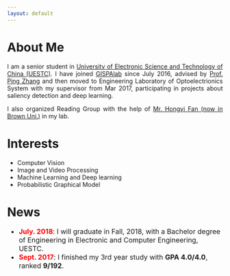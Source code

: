 ```yaml
---
layout: default
---
```



# About Me

<p style="text-align:justify"> 
    I am a senior student in <a href="http://en.uestc.edu.cn/" >University of Electronic Science and Technology of China (UESTC)</a>.  I have joined <a href="http://gispalab.uestc.edu.cn/"  >GISPAlab</a> since July 2016, advised by <a href="http://yz.uestc.edu.cn/daoshijieshao/mentor.php?id=11316"  >Prof. Ping Zhang</a> and then moved to Engineering Laboratory of Optoelectrionics System with my supervisor from Mar 2017, participating in projects about saliency detection and deep learning. 
</p>
<p style="text-align:justify">     
    I also organized Reading Group with the help of <a href="http://vision2.lems.brown.edu/graduateStudents/hongyi/Hongyi%20Fan.html">Mr. Hongyi Fan (now in Brown Uni.)</a> in my lab.
</p>

# Interests
* Computer Vision
* Image and Video Processing
* Machine Learning and Deep learning
* Probabilistic Graphical Model

# News

<ul style="font-size:12pt">
<!-- <li style="list-style-image: url(/assets/img/new.jpg)"><b style="color:red">May. 2018</b>: I will be entering the <a href="https://engineering.buffalo.edu/computer-science-engineering.html">CSE department</a> in <a href="https://www.buffalo.edu/">University at Buffalo, SUNY</a> as a <b>PhD</b> student in Fall 2018.
</li> -->
<li style="list-style-image: url(/assets/img/new.jpg)"><b style="color:red">July. 2018</b>: I will graduate in Fall, 2018, with a Bachelor degree of Engineering in Electronic and Computer Engineering, UESTC.</li>
<li style="list-style-image: url(/assets/img/new.jpg)"><b style="color:red">Sept. 2017</b>: I finished my 3rd year study with <b>GPA 4.0/4.0</b>, ranked <b>9/192</b>. </li>
</ul>
